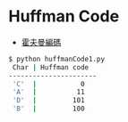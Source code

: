 # Huffman Code

* [霍夫曼編碼](https://zh.wikipedia.org/zh-tw/%E9%9C%8D%E5%A4%AB%E6%9B%BC%E7%BC%96%E7%A0%81)

```sh
$ python huffmanCode1.py 
 Char | Huffman code 
----------------------
 'C'  |           0   
 'A'  |          11   
 'D'  |         101   
 'B'  |         100   
```